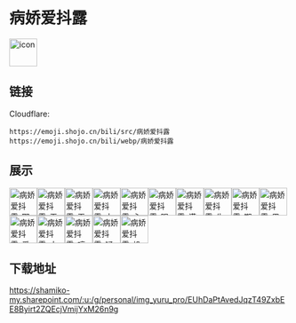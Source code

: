 # 病娇爱抖露
<img src="https://emoji.shojo.cn/bili/src/病娇爱抖露/icon.png" width="50" height="50" alt="icon">

## 链接
Cloudflare:
```
https://emoji.shojo.cn/bili/src/病娇爱抖露
https://emoji.shojo.cn/bili/webp/病娇爱抖露
```
## 展示
<img src="https://emoji.shojo.cn/bili/src/病娇爱抖露/病娇爱抖露-耶.png" width="50" height="50" alt="病娇爱抖露-耶"><img src="https://emoji.shojo.cn/bili/src/病娇爱抖露/病娇爱抖露-无语.png" width="50" height="50" alt="病娇爱抖露-无语"><img src="https://emoji.shojo.cn/bili/src/病娇爱抖露/病娇爱抖露-无奈.png" width="50" height="50" alt="病娇爱抖露-无奈"><img src="https://emoji.shojo.cn/bili/src/病娇爱抖露/病娇爱抖露-大脑加载中.png" width="50" height="50" alt="病娇爱抖露-大脑加载中"><img src="https://emoji.shojo.cn/bili/src/病娇爱抖露/病娇爱抖露-心碎.png" width="50" height="50" alt="病娇爱抖露-心碎"><img src="https://emoji.shojo.cn/bili/src/病娇爱抖露/病娇爱抖露-眼巴巴.png" width="50" height="50" alt="病娇爱抖露-眼巴巴"><img src="https://emoji.shojo.cn/bili/src/病娇爱抖露/病娇爱抖露-满足.png" width="50" height="50" alt="病娇爱抖露-满足"><img src="https://emoji.shojo.cn/bili/src/病娇爱抖露/病娇爱抖露-生气.png" width="50" height="50" alt="病娇爱抖露-生气"><img src="https://emoji.shojo.cn/bili/src/病娇爱抖露/病娇爱抖露-期待.png" width="50" height="50" alt="病娇爱抖露-期待"><img src="https://emoji.shojo.cn/bili/src/病娇爱抖露/病娇爱抖露-思索.png" width="50" height="50" alt="病娇爱抖露-思索"><img src="https://emoji.shojo.cn/bili/src/病娇爱抖露/病娇爱抖露-爱你.png" width="50" height="50" alt="病娇爱抖露-爱你"><img src="https://emoji.shojo.cn/bili/src/病娇爱抖露/病娇爱抖露-大哭.png" width="50" height="50" alt="病娇爱抖露-大哭"><img src="https://emoji.shojo.cn/bili/src/病娇爱抖露/病娇爱抖露-哼.png" width="50" height="50" alt="病娇爱抖露-哼"><img src="https://emoji.shojo.cn/bili/src/病娇爱抖露/病娇爱抖露-疑惑.png" width="50" height="50" alt="病娇爱抖露-疑惑"><img src="https://emoji.shojo.cn/bili/src/病娇爱抖露/病娇爱抖露-投币.png" width="50" height="50" alt="病娇爱抖露-投币">

## 下载地址

https://shamiko-my.sharepoint.com/:u:/g/personal/img_yuru_pro/EUhDaPtAvedJqzT49ZxbEE8Byirt2ZQEcjVmijYxM26n9g